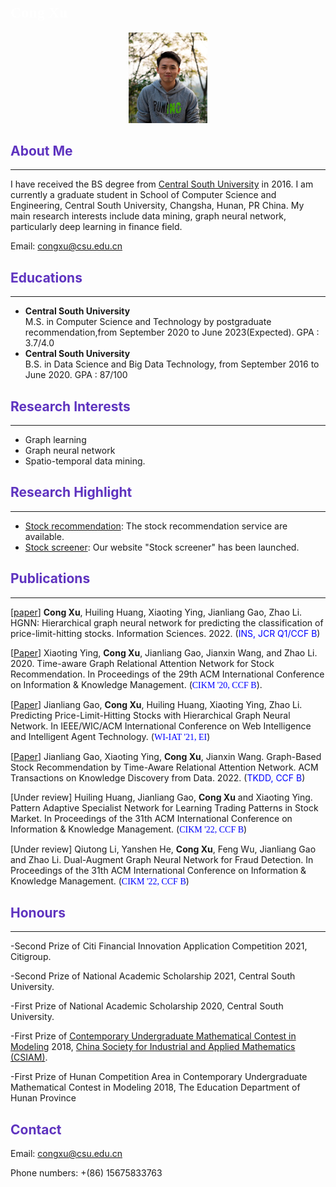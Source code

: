 ## <font face="微软雅黑" color=white size=5>Cong Xu</font>

<div align=center> <img src="pic/photo.jpg" height="25%" width="25%"/>  </div>


## <font color="#5e33bf">About Me</font>
***
I have received the BS degree from [Central South University](https://www.csu.edu.cn/) in 2016. I am currently a graduate student in School of Computer Science and Engineering, Central South University, Changsha, Hunan, PR China. My main research interests include data mining, graph neural network, particularly deep learning in finance field.

Email: [congxu@csu.edu.cn](congxu@csu.edu.cn)


## <font color="#5e33bf">Educations</font>
***
+ **Central South University**\
  M.S. in Computer Science and Technology by postgraduate recommendation,from September 2020 to June 2023(Expected).
  GPA : 3.7/4.0
+  **Central South University**\
  B.S. in Data Science and Big Data Technology, from September 2016 to June 2020.
  GPA : 87/100


## <font color="#5e33bf">Research Interests</font>
***
+ Graph learning
+ Graph neural network
+ Spatio-temporal data mining.


## <font color="#5e33bf">Research Highlight</font>
***
+ [Stock recommendation](https://csubigdata.com/limit/limit_prediction): The stock recommendation service are available.
+ [Stock screener](https://csubigdata.com/xgq/stocks): Our website "Stock screener" has been launched.


##  <font color="#5e33bf">Publications</font>
***
[[paper](https://www.sciencedirect.com/science/article/abs/pii/S0020025522005928)] **Cong Xu**, Huiling Huang, Xiaoting Ying, Jianliang Gao, Zhao Li. HGNN: Hierarchical graph neural network for predicting the classification of price-limit-hitting stocks. Information Sciences. 2022. (<font color=blue>INS, JCR Q1/CCF B</font>) 

[[Paper](https://dl.acm.org/doi/10.1145/3340531.3412160)] Xiaoting Ying, **Cong Xu**, Jianliang Gao, Jianxin Wang, and Zhao Li. 2020. Time-aware Graph Relational Attention Network for Stock Recommendation. In Proceedings of the 29th ACM International Conference on Information & Knowledge Management. (<font face="微软雅黑" color=blue>CIKM '20, CCF B</font>). 

[[Paper](https://dl.acm.org/doi/10.1145/3498851.3499023)] Jianliang Gao, **Cong Xu**, Huiling Huang, Xiaoting Ying, Zhao Li. Predicting Price-Limit-Hitting Stocks with Hierarchical Graph Neural Network. In IEEE/WIC/ACM International Conference on Web Intelligence and Intelligent Agent Technology. (<font face="微软雅黑" color=blue>WI-IAT '21, EI</font>)

[[Paper](https://dl.acm.org/doi/10.1145/3451397)] Jianliang Gao, Xiaoting Ying, **Cong Xu**, Jianxin Wang. Graph-Based Stock Recommendation by Time-Aware Relational Attention Network. ACM Transactions on Knowledge Discovery from Data. 2022. (<font color=blue>TKDD, CCF B</font>)

[Under review] Huiling Huang, Jianliang Gao, **Cong Xu** and Xiaoting Ying. Pattern Adaptive Specialist Network for Learning Trading Patterns in Stock Market. In Proceedings of the 31th ACM International Conference on Information & Knowledge Management. (<font face="微软雅黑" color=blue>CIKM '22, CCF B</font>)

[Under review] Qiutong Li, Yanshen He, **Cong Xu**, Feng Wu, Jianliang Gao and Zhao Li. Dual-Augment Graph Neural Network for Fraud Detection. In Proceedings of the 31th ACM International Conference on Information & Knowledge Management. (<font face="微软雅黑" color=blue>CIKM '22, CCF B</font>)


##  <font color="#5e33bf">Honours</font>
***
-Second Prize of Citi Financial Innovation Application Competition
2021, Citigroup.

-Second Prize of National Academic Scholarship
2021, Central South University.

-First Prize of National Academic Scholarship
2020, Central South University.

-First Prize of [Contemporary Undergraduate Mathematical Contest in Modeling](http://en.mcm.edu.cn/index_en.html)
2018, [China Society for Industrial and Applied Mathematics (CSIAM)](http://www.csiam.org.cn/).

-First Prize of Hunan Competition Area in Contemporary Undergraduate Mathematical Contest in Modeling
2018, The Education Department of Hunan Province


##  <font color="#5e33bf">Contact</font>
Email: [congxu@csu.edu.cn](congxu@csu.edu.cn)

Phone numbers: +(86) 15675833763
